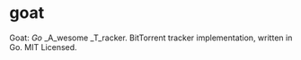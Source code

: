 goat
====

Goat: _Go_ _A_wesome _T_racker.  BitTorrent tracker implementation, written in Go.  MIT Licensed.
